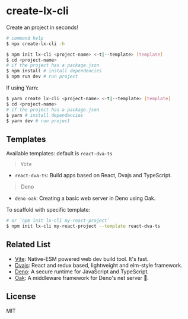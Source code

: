 # create-lx-cli

Create an project in seconds!

```bash
# command help
$ npx create-lx-cli -h
```

```bash
$ npm init lx-cli <project-name> <-t|--template> [template]
$ cd <project-name>
# if the project has a package.json
$ npm install # install dependencies
$ npm run dev # run project
```

If using Yarn:

```bash
$ yarn create lx-cli <project-name> <-t|--template> [template]
$ cd <project-name>
# if the project has a package.json
$ yarn # install dependencies
$ yarn dev # run project
```

## Templates

Available templates: default is `react-dva-ts`

> `Vite`

- `react-dva-ts`: Build apps based on React, Dvajs and TypeScript.

> Deno

- `deno-oak`: Creating a basic web server in Deno using Oak.

To scaffold with specific template:

```bash
# or `npm init lx-cli my-react-project`
$ npm init lx-cli my-react-project --template react-dva-ts
```

## Related List

- [Vite](https://github.com/vitejs/vite): Native-ESM powered web dev build tool. It's fast.
- [Dvajs](https://github.com/dvajs/dva): React and redux based, lightweight and elm-style framework.
- [Deno](https://deno.land): A secure runtime for JavaScript and TypeScript.
- [Oak](https://github.com/oakserver/oak): A middleware framework for Deno's net server 🦕.

## License

MIT
